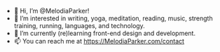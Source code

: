 - 👋 Hi, I’m @MelodiaParker!
- 👀 I’m interested in writing, yoga, meditation, reading, music, strength training, running, languages, and technology.
- 🌱 I’m currently (re)learning front-end design and development.
- 📫 You can reach me at https://MelodiaParker.com/contact

<!---
MelodiaParker/MelodiaParker is a ✨ special ✨ repository because its `README.md` (this file) appears on your GitHub profile.
You can click the Preview link to take a look at your changes.
--->
